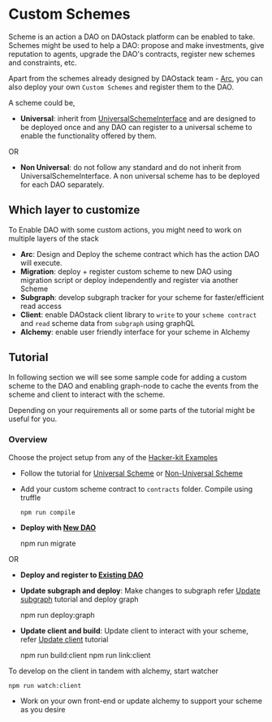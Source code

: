 # Custom Schemes
Scheme is an action a DAO on DAOstack platform can be enabled to take. Schemes might be used to help a DAO: propose and make investments, give reputation to agents, upgrade the DAO's contracts, register new schemes and constraints, etc.

Apart from the schemes already designed by DAOstack team - [Arc](https://github.com/daostack/arc/tree/master/contracts/), you can also deploy your own `Custom Schemes` and register them to the DAO.

A scheme could be,

  - **Universal**: inherit from [UniversalSchemeInterface](https://github.com/daostack/arc/blob/master/contracts/universalSchemes/UniversalSchemeInterface.sol) and are designed to be deployed once and any DAO can register to a universal scheme to enable the functionality offered by them.

  OR

  - **Non Universal**: do not follow any standard and do not inherit from UniversalSchemeInterface. A non universal scheme has to be deployed for each DAO separately.

## Which layer to customize

To Enable DAO with some custom actions, you might need to work on multiple layers of the stack

  - **Arc**: Design and Deploy the scheme contract which has the action DAO will execute.
  - **Migration**: deploy + register custom scheme to new DAO using migration script or deploy independently and register via another Scheme
  - **Subgraph**: develop subgraph tracker for your scheme for faster/efficient read access
  - **Client**: enable DAOstack client library to `write` to your `scheme contract` and `read` scheme data from `subgraph` using graphQL
  - **Alchemy**: enable user friendly interface for your scheme in Alchemy

## Tutorial
  
In following section we will see some sample code for adding a custom scheme to the DAO and enabling graph-node to cache the events from the scheme and client to interact with the scheme.

Depending on your requirements all or some parts of the tutorial might be useful for you.

### Overview

Choose the project setup from any of the [Hacker-kit Examples](https://github.com/daostack/DAOstack-Hackers-Kit)

  - Follow the tutorial for [Universal Scheme](../developCustomUniScheme/) or [Non-Universal Scheme](../developCustomNonUniScheme/)
  - Add your custom scheme contract to `contracts` folder. Compile using truffle

        npm run compile

  - **Deploy with [New DAO](../registerToNewDAO)**
        
    npm run migrate

OR

  - **Deploy and register to [Existing DAO](../registerToExistingDAO/)**

  - **Update subgraph and deploy**: Make changes to subgraph refer [Update subgraph](../subgraphForNewScheme/) tutorial and deploy graph

    npm run deploy:graph

  - **Update client and build**: Update client to interact with your scheme, refer [Update client](../clientForNewScheme/) tutorial

    npm run build:client
    npm run link:client

To develop on the client in tandem with alchemy, start watcher

    npm run watch:client

  - Work on your own front-end or update alchemy to support your scheme as you desire
